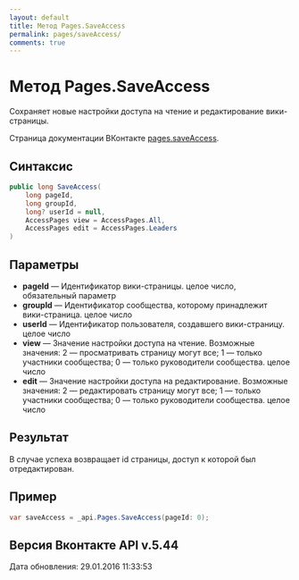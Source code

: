 ```yaml
---
layout: default
title: Метод Pages.SaveAccess
permalink: pages/saveAccess/
comments: true
---
```

# Метод Pages.SaveAccess
Сохраняет новые настройки доступа на чтение и редактирование вики-страницы.

Страница документации ВКонтакте [pages.saveAccess](https://vk.com/dev/pages.saveAccess).

## Синтаксис
``` csharp
public long SaveAccess(
	long pageId,
	long groupId,
	long? userId = null,
	AccessPages view = AccessPages.All,
	AccessPages edit = AccessPages.Leaders
)
```

## Параметры
+ **pageId** — Идентификатор вики-страницы. целое число, обязательный параметр
+ **groupId** — Идентификатор сообщества, которому принадлежит вики-страница. целое число
+ **userId** — Идентификатор пользователя, создавшего вики-страницу. целое число
+ **view** — Значение настройки доступа на чтение. Возможные значения: 
2 — просматривать страницу могут все; 
1 — только участники сообщества; 
0 — только руководители сообщества. 
целое число
+ **edit** — Значение настройки доступа на редактирование. Возможные значения: 
2 — редактировать страницу могут все; 
1 — только участники сообщества; 
0 — только руководители сообщества. 
целое число

## Результат
В случае успеха возвращает id страницы, доступ к которой был отредактирован.

## Пример
``` csharp
var saveAccess = _api.Pages.SaveAccess(pageId: 0);
```

## Версия Вконтакте API v.5.44
Дата обновления: 29.01.2016 11:33:53
